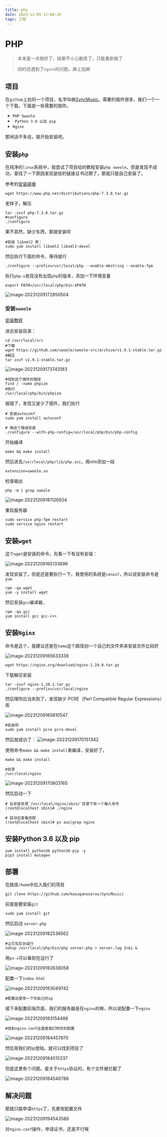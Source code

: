 ```yaml
---
title: php
date: 2023-12-09 11:04:26
tags: 工程
---
```


# PHP

> 本来差一点做好了，结果不小心删库了，只能重新做了
>
> 同时还遇到了`nginx`的问题，麻上加麻

## 项目

在`github`上拉的一个项目，名字叫做[SyncMusic](https://github.com/kasuganosoras/SyncMusic)。需要的插件很多，我们一个一个下载，下面是一些需要的插件。

- `PHP Swoole`
- ` Python 3.6 以及 pip`
- `Nginx`

那闲话不多说，就开始安装吧。

## 安装`php`

在纯净的`linux`系统中，我尝试了项目给的教程安装`php swoole`，但是发现不成功，查找了一下原因发现是给的链接证书过期了，那就只能自己安装了。

参考的[安装链接](https://learnku.com/articles/58890)

```shell
wget https://www.php.net/distributions/php-7.3.8.tar.gz
```

老样子，解压

```shell
tar -zxvf php-7.3.8.tar.gz
#configure
./configure
```

果不其然，缺少东西，那就安装呗

```shell
#安装 libxml2 库：
sudo yum install libxml2 libxml2-devel
```

然后执行下面的命令，等待就行

```shell
./configure --prefix=/usr/local/php --enable-mbstring --enable-fpm
```

执行`php-v`发现没有出现`php`的版本，添加一下环境变量

```
export PATH=/usr/local/php/bin:$PATH
```

![image-20231209172850504](php/image-20231209172850504.png)

### 安装`swoole`

[安装教程](https://developer.aliyun.com/article/558488)

进去安装目录：

```shell
cd /usr/local/src
#下载
wget https://github.com/swoole/swoole-src/archive/v1.9.1-stable.tar.gz
#解压
tar zxvf v1.9.1-stable.tar.gz
```

![image-20231209173743183](php/image-20231209173743183.png)

```shell
#找到这个插件的路径
find / -name phpize
#执行
/usr/local/php/bin/phpize
```

报错了，发现又是少了插件，我们执行

```shell
# 安装autoconf
sudo yum install autoconf
```

```shell
# 用这个路径安装
./configure --with-php-config=/usr/local/php/bin/php-config
```

开始编译

```shell
make && make install
```

然后进去`/usr/local/php/lib/php.ini`，用vim添加一段

```shell
extension=swoole.so
```

检查输出

```shell
php -m | grep swoole
```

![image-20231209181126924](php/image-20231209181126924.png)

重启服务器

```shell
sudo service php-fpm restart
sudo service nginx restart
```

## 安装`wget`

这个`wget`是安装的命令，先看一下有没有安装：

![image-20231209165133696](php/image-20231209165133696.png)

发现安装了，但是还是要执行一下。我使用的系统是`cenos7`，所以说安装命令是`yum`

```shell
rpm -qa wget
yum -y install wget
```

然后安装`gcc`编译器，

```shell
rpm -qa gcc
yum install gcc gcc-c++
```

## 安装`Nginx`

命令是这个，我建议还是在`home`这个路径创一个自己的文件夹来安装文件比较好

![image-20231209165633338](php/image-20231209165633338.png)

```shell
wget https://nginx.org/download/nginx-1.24.0.tar.gz
```

下载解压安装

```shell
tar -zxvf nginx-1.20.1.tar.gz
./configure --prefix=/usr/local/nginx
```

然后理所应当失败了，发现缺少 PCRE（Perl Compatible Regular Expressions）库

![image-20231209165810547](php/image-20231209165810547.png)

```shell
#安装呗
sudo yum install pcre pcre-devel 
```

然后就成功了：
![image-20231209170151342](php/image-20231209170151342.png)

使用命令`make && make install`来编译，安装好了。

```shell
make && make install

#目录
/usr/local/nginx
```

![image-20231209170803165](php/image-20231209170803165.png)

然后启动一下

```shell
# 在安装目录`/usr/local/nginx/sbin/`目录下有一个输入命令
[root@localhost sbin]# ./nginx

# 启动后查看进程
[root@localhost sbin]# ps aux|grep nginx
```

## 安装Python 3.6 以及 pip

```shell
yum install python36 python36-pip -y
pip3 install mutagen
```

## 部署

在路径`/home`中拉入我们的项目

```shell
git clone https://github.com/kasuganosoras/SyncMusic/
```

前提是要安装`git`

```shell
sudo yum install git
```

然后启动 `server.php`

![image-20231209182536562](php/image-20231209182536562.png)

```shell
#让它在后台运行
nohup /usr/local/php/bin/php server.php > server.log 2>&1 &
```

用`ps-x`可以看到在运行了

![image-20231209182638058](php/image-20231209182638058.png)

配置一下`index.html`

![image-20231209183049742](php/image-20231209183049742.png)

```shell
#配置这里改一下你自己的ip
```

接下来配置前端页面，我们的服务器是在`nginx`的嘛，所以说配置一下`nginx`

![image-20231209183154488](php/image-20231209183154488.png)

```shell
#找到nginx.conf这里是我们网页的配置
```

![image-20231209184457970](php/image-20231209184457970.png)

然后用我们的ip登陆，就可以找到项目了

![image-20231209184515337](php/image-20231209184515337.png)

但是这里有个问题。是关于`https`协议的，有个文件被拦截了

![image-20231209184546788](php/image-20231209184546788.png)

## 解决问题

那就只能申请`https`了，先更改配置文件

![image-20231209194543588](php/image-20231209194543588.png)

对`nginx.conf`操作，申请证书，还是不行唉



